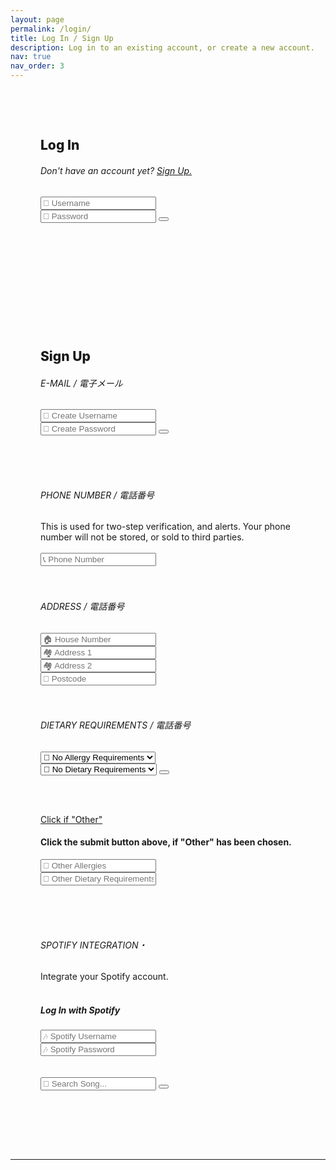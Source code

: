 ```yaml
---
layout: page
permalink: /login/
title: Log In / Sign Up
description: Log in to an existing account, or create a new account.
nav: true
nav_order: 3
---
```


<div class="card mt-3 wow fadeIn" data-wow-delay="1s" style="padding: 3rem;">
  <h2><b style="font-weight:800;">Log In</b></h2>
  <h6>Don't have an account yet? <a href="#Sign Up">Sign Up.</a></h6>
  <form action="{{ site.baseurl }}/spotify_search.html" method="get" id="search-ui">
    <!-- <label for="search-box">Search: </label> -->
    <i class="fas fa-user"></i> <input type="text" class="search-box" name="query" placeholder="👤 Username" target="">
    <br />
    <i class="fas fa-unlock"></i> <input type="password" class="search-box" name="query" placeholder="🔑 Password"  target="">
    <button type="submit">
      <i class="fas fa-arrow-right"></i>
    </button>
    <!-- <input type="submit" value="🔍" id="search-button"> -->
  </form>
</div>

<br /><br />
<div class="card mt-3 wow fadeIn" data-wow-delay="1s" style="padding: 3rem;">
  <h2><a style="font-weight:800;margin-bottom:1rem;">Sign Up</a></h2>
  <h6><b style="font-weight:400;"><i class="fas fa-at"></i> E-MAIL / 電子メール</b></h6>
  <form action="{{ site.baseurl }}/search.html" method="get" id="search-ui">
    <!-- <label for="search-box">Search: </label> -->
    <i class="fas fa-user"></i> <input type="text" class="search-box" name="query" placeholder="👤 Create Username" target="">
    <br />
    <i class="fas fa-unlock"></i> <input type="password" class="search-box" name="query" placeholder="🔑 Create Password"  target="">
    <button type="submit">
      <i class="fas fa-arrow-right"></i>
    </button>
    <!-- <input type="submit" value="🔍" id="search-button"> -->
  </form>
  <br /><br /><br />
  <h6><b style="font-weight:400;"><i class="fas fa-phone"></i> PHONE NUMBER / 電話番号</b></h6>
  This is used for two-step verification, and alerts. Your phone number will not be stored, or sold to third parties.<br /><br />

  <form action="{{ site.baseurl }}/search.html" method="get" id="search-ui">
    <!-- <label for="search-box">Search: </label> -->
    <i class="fas fa-mobile"></i> <input type="text" class="search-box" name="query" placeholder="📞 Phone Number" target=""><br /><br /><br />
    <h6><b style="font-weight:400;"><i class="fas fa-phone"></i> ADDRESS / 電話番号</b></h6>
    <input type="text" class="search-box" name="query" placeholder="🏠 House Number" target=""><br />
    <input type="text" class="search-box" name="query" placeholder="🏘 Address 1" target=""><br />
    <input type="text" class="search-box" name="query" placeholder="🏘 Address 2" target=""><br />
    <input type="text" class="search-box" name="query" placeholder="📮 Postcode" target="">
    <br /><br /><br />
    <h6><b style="font-weight:400;"><i class="fas fa-phone"></i> DIETARY REQUIREMENTS / 電話番号</b></h6>
    <select name="allergies" id="allergies" class="search-box" target="" onchange="dropdownChange();">
      <option value="none">🍲 No Allergy Requirements</option>
      <option value="nuts">Nuts</option>
      <option value="crustacean">Crustacean</option>
      <option value="lactose">Lactose</option>
      <option value="eggs">Eggs</option>
      <option value="wheat">Wheat</option>
      <option value="gluten">Gluten</option>
      <option value="soy">Soy</option>
      <option value="fish">Fish</option>
      <option value="other">Other</option>
    </select>
    <br />
    <select name="dietary" id="dietary" class="search-box" target="" onchange="dropdownChange();">
      <option value="none">🍲 No Dietary Requirements</option>
      <option value="vegetarian">🍆 Vegetarian</option>
      <option value="vegan">🍆 Vegan</option>
      <option value="halal">☪ Halal</option>
      <option value="kosher">✡ Kosher</option>
      <option value="other">Other</option>
    </select>
    <button type="submit"><i class="fas fa-arrow-right"></i></button>
      <!-- <input type="submit" value="🔍" id="search-button"> -->
    </form>
    <br /><br />

  <p>
    <a class="btn btn-primary" data-toggle="collapse" href="#multiCollapseExample1" role="button" aria-expanded="false" aria-controls="multiCollapseExample1">Click if "Other"</a>
  </p>
  <div class="row">
    <div class="col">
      <div class="collapse multi-collapse" id="multiCollapseExample1">
        <div class="card card-body">
          <h4>Click the submit button above, if "Other" has been chosen.</h4>
          <input type="text" class="search-box" id="other-allergies" name="query" placeholder="🍲 Other Allergies" target="">
          <br />
          <input type="text" class="search-box" id="other-dietary" name="query" placeholder="🍲 Other Dietary Requirements" target="">
        </div>
      </div>
    </div>
  </div>


  <br /><br /><br />
  <h6><b style="font-weight:400;"><i class="fab fa-spotify"></i> SPOTIFY INTEGRATION・</b></h6>
  Integrate your Spotify account.<br /><br />
  <form action="{{ site.baseurl }}/spotify_search.html" method="get" id="search-ui">
    <!-- <label for="search-box">Search: </label> -->
    <h5><i class="fab fa-spotify"></i><b> Log In with Spotify</b></h5>
    <i class="fas fa-user"></i> <input type="text" class="search-box" name="query" placeholder="🎶 Spotify Username" target="">
    <br />
    <i class="fas fa-unlock"></i> <input type="password" class="search-box" name="query" placeholder="🎶 Spotify Password"  target="">
    <br /><br /><br />
    <i class="fas fa-search"></i> <input type="number" class="search-box" name="query" placeholder="🔎 Search Song..." target="">
    <button type="submit">
      <i class="fab fa-spotify"></i>
    </button>
    <!-- <input type="submit" value="🔍" id="search-button"> -->
  </form>
</div>
<br /><br />

---
